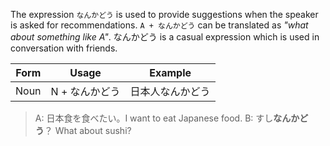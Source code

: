 The expression `なんかどう` is used to provide suggestions when the speaker is asked for recommendations. `A + なんかどう` can be translated as *"what about something like A"*. なんかどう is a casual expression which is used in conversation with friends.

|Form|Usage|Example|
|-|-|-|
|Noun|N + なんかどう|日本人なんかどう|

>A: 日本食を食べたい。I want to eat Japanese food.
>B: すし**なんかどう**？ What about sushi?